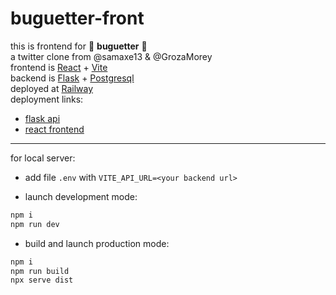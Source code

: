 # buguetter-front

this is frontend for 🥖 **buguetter**  🥖  
a twitter clone from @samaxe13 & @GrozaMorey  
frontend is [React](https://reactjs.org/) + [Vite](https://vitejs.dev/)  
backend is [Flask](https://flask.palletsprojects.com) + [Postgresql](https://www.postgresql.org/)  
deployed at [Railway](https://railway.app/)  
deployment links:  
- [flask api](https://railway.app/)  
- [react frontend](https://railway.app/)  

[//]: # (insert deployed link ^ in baguetter name)

---

for local server: 
- add file `.env` with `VITE_API_URL=<your backend url>`

- launch development mode:
```bash
npm i
npm run dev
```
- build and launch production mode:
```bash
npm i
npm run build
npx serve dist
```
